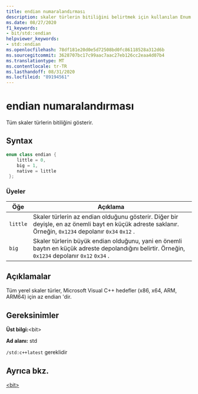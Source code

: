 ```yaml
---
title: endian numaralandırması
description: skaler türlerin bitiliğini belirtmek için kullanılan Enum
ms.date: 08/27/2020
f1_keywords:
- bit/std::endian
helpviewer_keywords:
- std::endian
ms.openlocfilehash: 78df181e20d0e5d72508bd0fc86118528a312d6b
ms.sourcegitcommit: 3628707bc17c99aac7aac27eb126cc2eaa4d07b4
ms.translationtype: MT
ms.contentlocale: tr-TR
ms.lasthandoff: 08/31/2020
ms.locfileid: "89194561"
---
```

# <a name="endian-enum"></a>endian numaralandırması

Tüm skaler türlerin bitiliğini gösterir.

## <a name="syntax"></a>Syntax

```cpp
enum class endian {
    little = 0,
    big = 1,
    native = little
 };
```

### <a name="members"></a>Üyeler

|Öğe|Açıklama|
|-|-|
| `little` | Skaler türlerin az endian olduğunu gösterir. Diğer bir deyişle, en az önemli bayt en küçük adreste saklanır. Örneğin, `0x1234` depolanır `0x34` `0x12` .  |
| `big` | Skaler türlerin büyük endian olduğunu, yani en önemli baytın en küçük adreste depolandığını belirtir. Örneğin, `0x1234` depolanır `0x12` `0x34` .  |

## <a name="remarks"></a>Açıklamalar

Tüm yerel skaler türler, Microsoft Visual C++ hedefler (x86, x64, ARM, ARM64) için az endian 'dir.

## <a name="requirements"></a>Gereksinimler

**Üst bilgi:**\<bit>

**Ad alanı:** std

`/std:c++latest` gereklidir

## <a name="see-also"></a>Ayrıca bkz.

[\<bit>](../standard-library/bit.md)  
